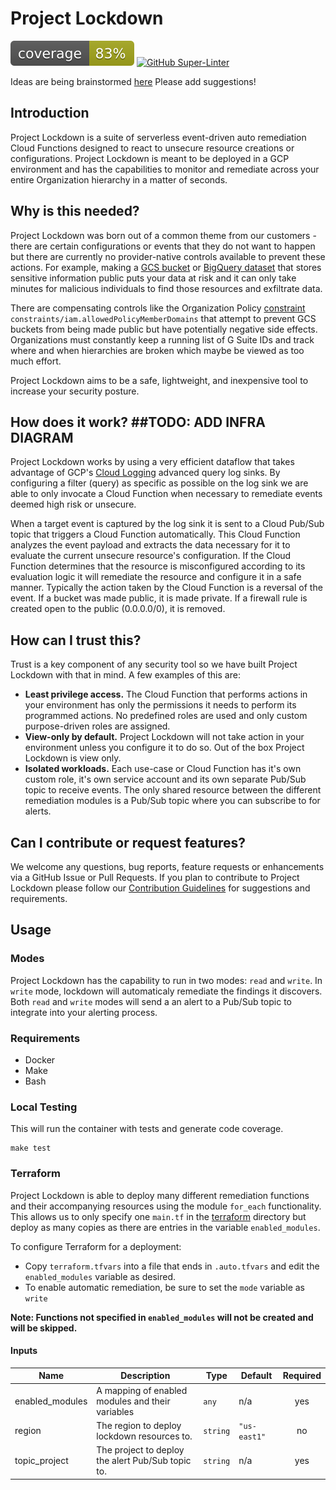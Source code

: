 # Project Lockdown

![Code Coverage](./.coverage.svg) [![GitHub Super-Linter](https://github.com/ScaleSec/project_lockdown/workflows/Lint%20Code%20Base/badge.svg)](https://github.com/marketplace/actions/super-linter)

Ideas are being brainstormed [here](https://scalesec.atlassian.net/wiki/spaces/CON/pages/615809029/GCP+Auto+Remediation+Suite+for+High+Risk+Events+Project+Lockdown) Please add suggestions!


## Introduction
Project Lockdown is a suite of serverless event-driven auto remediation Cloud Functions designed to react to unsecure resource creations or configurations. Project Lockdown is meant to be deployed in a GCP environment and has the capabilities to monitor and remediate across your entire Organization hierarchy in a matter of seconds. 

## Why is this needed?
Project Lockdown was born out of a common theme from our customers - there are certain configurations or events that they do not want to happen but there are currently no provider-native controls available to prevent these actions. For example, making a [GCS bucket](https://cloud.google.com/storage/docs/access-control/making-data-public) or [BigQuery dataset](https://cloud.google.com/bigquery/docs/datasets-intro) that stores sensitive information public puts your data at risk and it can only take minutes for malicious individuals to find those resources and exfiltrate data. 

There are compensating controls like the Organization Policy [constraint](https://cloud.google.com/resource-manager/docs/organization-policy/org-policy-constraints) `constraints/iam.allowedPolicyMemberDomains` that attempt to prevent GCS buckets from being made public but have potentially negative side effects. Organizations must constantly keep a running list of G Suite IDs and track where and when hierarchies are broken which maybe be viewed as too much effort.

Project Lockdown aims to be a safe, lightweight, and inexpensive tool to increase your security posture.

## How does it work? ##TODO: ADD INFRA DIAGRAM
Project Lockdown works by using a very efficient dataflow that takes advantage of GCP's [Cloud Logging](https://cloud.google.com/logging/docs/basic-concepts) advanced query log sinks. By configuring a filter (query) as specific as possible on the log sink we are able to only invocate a Cloud Function when necessary to remediate events deemed high risk or unsecure. 

When a target event is captured by the log sink it is sent to a Cloud Pub/Sub topic that triggers a Cloud Function automatically. This Cloud Function analyzes the event payload and extracts the data necessary for it to evaluate the current unsecure resource's configuration. If the Cloud Function determines that the resource is misconfigured according to its evaluation logic it will remediate the resource and configure it in a safe manner. Typically the action taken by the Cloud Function is a reversal of the event. If a bucket was made public, it is made private. If a firewall rule is created open to the public (0.0.0.0/0), it is removed. 

## How can I trust this?
Trust is a key component of any security tool so we have built Project Lockdown with that in mind. A few examples of this are:
- __Least privilege access.__ The Cloud Function that performs actions in your environment has only the permissions it needs to perform its programmed actions. No predefined roles are used and only custom purpose-driven roles are assigned.
- __View-only by default.__ Project Lockdown will not take action in your environment unless you configure it to do so. Out of the box Project Lockdown is view only.
- __Isolated workloads.__ Each use-case or Cloud Function has it's own custom role, it's own service account and its own separate Pub/Sub topic to receive events. The only shared resource between the different remediation modules is a Pub/Sub topic where you can subscribe to for alerts.

## Can I contribute or request features?
We welcome any questions, bug reports, feature requests or enhancements via a GitHub Issue or Pull Requests. If you plan to contribute to Project Lockdown please follow our [Contribution Guidelines](docs/CONTRIBUTING.md) for suggestions and requirements.


## Usage 

### Modes

Project Lockdown has the capability to run in two modes: `read` and `write`. In `write` mode, lockdown will automaticaly remediate the findings it discovers. Both `read` and `write` modes will send a an alert to a Pub/Sub topic to integrate into your alerting process.

### Requirements

* Docker
* Make
* Bash

### Local Testing

This will run the container with tests and generate code coverage.

```shell
make test
```

### Terraform

Project Lockdown is able to deploy many different remediation functions and their accompanying resources using the module `for_each` functionality. This allows us to only specify one `main.tf` in the [terraform](./terraform) directory but deploy as many copies as there are entries in the variable `enabled_modules`.

To configure Terraform for a deployment:

- Copy `terraform.tfvars` into a file that ends in `.auto.tfvars` and edit the `enabled_modules` variable as desired.
- To enable automatic remediation, be sure to set the `mode` variable as `write`


__Note: Functions not specified in `enabled_modules` will not be created and will be skipped.__

#### Inputs

| Name | Description | Type | Default | Required |
|------|-------------|------|---------|:--------:|
| enabled\_modules | A mapping of enabled modules and their variables | `any` | n/a | yes |
| region | The region to deploy lockdown resources to. | `string` | `"us-east1"` | no |
| topic\_project | The project to deploy the alert Pub/Sub topic to. | `string` | n/a | yes |